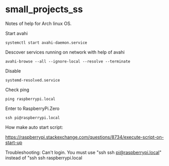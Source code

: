# small_projects_ss

Notes of help for Arch linux OS.

Start avahi

	systemctl start avahi-daemon.service

Descover services running on network with help of avahi

	avahi-browse --all --ignore-local --resolve --terminate

Disable 

	systemd-resolved.service

Check ping

	ping raspberrypi.local

Enter to RaspberryPi.Zero

	ssh pi@raspberrypi.local

How make auto start script:

https://raspberrypi.stackexchange.com/questions/8734/execute-script-on-start-up


Troubleshooting: Can't login.
	You must use "ssh ssh pi@raspberrypi.local" instead of "ssh ssh  raspberrypi.local
